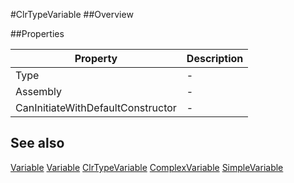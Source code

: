 #ClrTypeVariable
##Overview



##Properties
<table class="table table-condensed table-bordered">
    <thead>
<tr>
<th>Property</th>
<th>Description</th>
</tr>
</thead>
<tbody>
<tr><td>Type</td><td> - </td></tr>
<tr><td>Assembly</td><td> - </td></tr>
<tr><td>CanInitiateWithDefaultConstructor</td><td> - </td></tr>
</tbody></table>



## See also

[Variable](Variable.html)
[Variable](Variable.html)
[ClrTypeVariable](ClrTypeVariable.html)
[ComplexVariable](ComplexVariable.html)
[SimpleVariable](SimpleVariable.html)